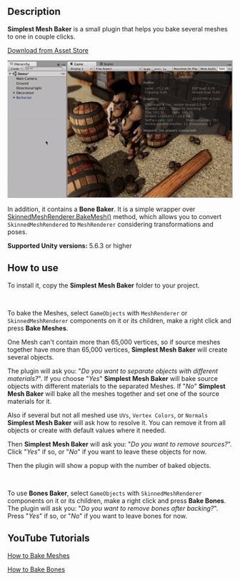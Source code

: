 ## Description

**Simplest Mesh Baker** is a small plugin that helps you bake several meshes to one in couple clicks.

[Download from Asset Store](https://assetstore.unity.com/packages/tools/utilities/simplest-mesh-baker-118123)

![Alt Text](MeshBaking.gif)



In addition, it contains a **Bone Baker**. It is a simple wrapper over [SkinnedMeshRenderer.BakeMesh()](https://docs.unity3d.com/ScriptReference/SkinnedMeshRenderer.BakeMesh.html) method, which allows you to convert `SkinnedMeshRendered` to `MeshRenderer` considering transformations and poses.

**Supported Unity versions:** 5.6.3 or higher

## How to use


To install it, copy the **Simplest Mesh Baker** folder to your project.

<br>

To bake the Meshes, select `GameObjects` with `MeshRenderer` or `SkinnedMeshRenderer` components on it or its children, make a right click and press **Bake Meshes**.

One Mesh can't contain more than 65,000 vertices, so if source meshes together have more than 65,000 vertices, **Simplest Mesh Baker** will create several objects.

The plugin will ask you: "*Do you want to separate objects with different materials?*". If you choose "*Yes*" **Simplest Mesh Baker** will bake source objects with different materials to the separated Meshes. If "*No*" **Simplest Mesh Baker** will bake all the meshes together and set one of the source materials for it.

Also if several but not all meshed use `UVs`, `Vertex Colors`, or `Normals` **Simplest Mesh Baker** will ask how to resolve it. You can remove it from all objects or create with default values where it needed.

Then **Simplest Mesh Baker** will ask you: "*Do you want to remove sources?*". Click "*Yes*" if so, or "*No*" if you want to leave these objects for now.

Then the plugin will show a popup with the number of baked objects.

<br>

To use **Bones Baker**, select `GameObjects` with `SkinnedMeshRenderer` components on it or its children, make a right click and press **Bake Bones**.
The plugin will ask you: "*Do you want to remove bones after backing?*". Press "*Yes*" if so, or "*No*" if you want to leave bones for now.


## YouTube Tutorials

[How to Bake Meshes](https://youtu.be/UxkcC0uZ6D8)

[How to Bake Bones](https://youtu.be/95zAFspba1E)
